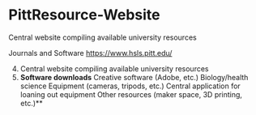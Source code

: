 # PittResource-Website
Central website compiling available university resources

Journals and Software
  https://www.hsls.pitt.edu/


4. Central website compiling available university resources
5. **Software downloads**
  Creative software (Adobe, etc.)
  Biology/health science
  Equipment (cameras, tripods, etc.)
  Central application for loaning out equipment
  Other resources (maker space, 3D printing, etc.)**
